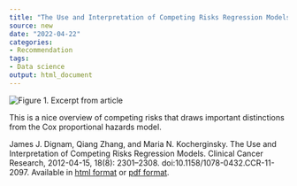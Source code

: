 ```yaml
---
title: "The Use and Interpretation of Competing Risks Regression Models"
source: new
date: "2022-04-22"
categories:
- Recommendation
tags:
- Data science
output: html_document
---
```


![Figure 1. Excerpt from article](http://www.pmean.com/new-images/22/competing-risks-01.png)

<div class="notes">

This is a nice overview of competing risks that draws important distinctions from the Cox proportional hazards model.

James J. Dignam, Qiang Zhang, and Maria N. Kocherginsky. The Use and Interpretation of Competing Risks Regression Models. Clinical Cancer Research, 2012-04-15, 18(8): 2301–2308. doi:10.1158/1078-0432.CCR-11-2097. Available in [html format][dig1] or [pdf format][dig2].

[dig1]: https://www.ncbi.nlm.nih.gov/pmc/articles/PMC3328633/
[dig2]: https://www.ncbi.nlm.nih.gov/pmc/articles/PMC3328633/pdf/nihms352464.pdf

</div>
